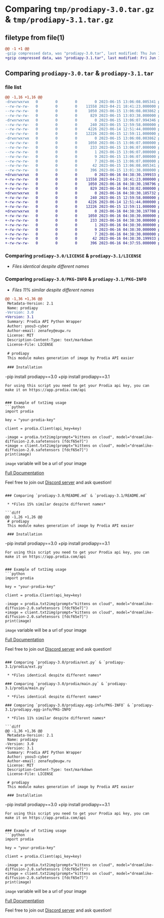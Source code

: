 # Comparing `tmp/prodiapy-3.0.tar.gz` & `tmp/prodiapy-3.1.tar.gz`

## filetype from file(1)

```diff
@@ -1 +1 @@
-gzip compressed data, was "prodiapy-3.0.tar", last modified: Thu Jun 15 13:06:08 2023, max compression
+gzip compressed data, was "prodiapy-3.1.tar", last modified: Fri Jun 16 04:38:30 2023, max compression
```

## Comparing `prodiapy-3.0.tar` & `prodiapy-3.1.tar`

### file list

```diff
@@ -1,16 +1,16 @@
-drwxrwxrwx   0        0        0        0 2023-06-15 13:06:08.005341 prodiapy-3.0/
--rw-rw-rw-   0        0        0    11558 2023-04-21 18:41:23.000000 prodiapy-3.0/LICENSE
--rw-rw-rw-   0        0        0     1050 2023-06-15 13:06:08.003862 prodiapy-3.0/PKG-INFO
--rw-rw-rw-   0        0        0      829 2023-06-15 13:03:38.000000 prodiapy-3.0/README.md
-drwxrwxrwx   0        0        0        0 2023-06-15 13:06:07.994346 prodiapy-3.0/prodia/
--rw-rw-rw-   0        0        0      240 2023-06-15 12:59:58.000000 prodiapy-3.0/prodia/__init__.py
--rw-rw-rw-   0        0        0     4226 2023-06-14 12:51:44.000000 prodiapy-3.0/prodia/ext.py
--rw-rw-rw-   0        0        0    12226 2023-06-15 12:59:11.000000 prodiapy-3.0/prodia/main.py
-drwxrwxrwx   0        0        0        0 2023-06-15 13:06:08.003862 prodiapy-3.0/prodiapy.egg-info/
--rw-rw-rw-   0        0        0     1050 2023-06-15 13:06:07.000000 prodiapy-3.0/prodiapy.egg-info/PKG-INFO
--rw-rw-rw-   0        0        0      233 2023-06-15 13:06:07.000000 prodiapy-3.0/prodiapy.egg-info/SOURCES.txt
--rw-rw-rw-   0        0        0        1 2023-06-15 13:06:07.000000 prodiapy-3.0/prodiapy.egg-info/dependency_links.txt
--rw-rw-rw-   0        0        0        9 2023-06-15 13:06:07.000000 prodiapy-3.0/prodiapy.egg-info/requires.txt
--rw-rw-rw-   0        0        0        7 2023-06-15 13:06:07.000000 prodiapy-3.0/prodiapy.egg-info/top_level.txt
--rw-rw-rw-   0        0        0       42 2023-06-15 13:06:08.005341 prodiapy-3.0/setup.cfg
--rw-rw-rw-   0        0        0      396 2023-06-15 13:01:38.000000 prodiapy-3.0/setup.py
+drwxrwxrwx   0        0        0        0 2023-06-16 04:38:30.199933 prodiapy-3.1/
+-rw-rw-rw-   0        0        0    11558 2023-04-21 18:41:23.000000 prodiapy-3.1/LICENSE
+-rw-rw-rw-   0        0        0     1050 2023-06-16 04:38:30.198796 prodiapy-3.1/PKG-INFO
+-rw-rw-rw-   0        0        0      829 2023-06-16 04:38:02.000000 prodiapy-3.1/README.md
+drwxrwxrwx   0        0        0        0 2023-06-16 04:38:30.185732 prodiapy-3.1/prodia/
+-rw-rw-rw-   0        0        0      240 2023-06-15 12:59:58.000000 prodiapy-3.1/prodia/__init__.py
+-rw-rw-rw-   0        0        0     4226 2023-06-14 12:51:44.000000 prodiapy-3.1/prodia/ext.py
+-rw-rw-rw-   0        0        0    12226 2023-06-15 12:59:11.000000 prodiapy-3.1/prodia/main.py
+drwxrwxrwx   0        0        0        0 2023-06-16 04:38:30.197708 prodiapy-3.1/prodiapy.egg-info/
+-rw-rw-rw-   0        0        0     1050 2023-06-16 04:38:30.000000 prodiapy-3.1/prodiapy.egg-info/PKG-INFO
+-rw-rw-rw-   0        0        0      233 2023-06-16 04:38:30.000000 prodiapy-3.1/prodiapy.egg-info/SOURCES.txt
+-rw-rw-rw-   0        0        0        1 2023-06-16 04:38:30.000000 prodiapy-3.1/prodiapy.egg-info/dependency_links.txt
+-rw-rw-rw-   0        0        0        9 2023-06-16 04:38:30.000000 prodiapy-3.1/prodiapy.egg-info/requires.txt
+-rw-rw-rw-   0        0        0        7 2023-06-16 04:38:30.000000 prodiapy-3.1/prodiapy.egg-info/top_level.txt
+-rw-rw-rw-   0        0        0       42 2023-06-16 04:38:30.199933 prodiapy-3.1/setup.cfg
+-rw-rw-rw-   0        0        0      396 2023-06-16 04:37:55.000000 prodiapy-3.1/setup.py
```

### Comparing `prodiapy-3.0/LICENSE` & `prodiapy-3.1/LICENSE`

 * *Files identical despite different names*

### Comparing `prodiapy-3.0/PKG-INFO` & `prodiapy-3.1/PKG-INFO`

 * *Files 11% similar despite different names*

```diff
@@ -1,36 +1,36 @@
 Metadata-Version: 2.1
 Name: prodiapy
-Version: 3.0
+Version: 3.1
 Summary: Prodia API Python Wrapper
 Author: yoou3-cyber
 Author-email: zenafey@eugw.ru
 License: MIT
 Description-Content-Type: text/markdown
 License-File: LICENSE
 
 # prodiapy
 This module makes generation of image by Prodia API easier
 
 ### Installation 
 ```
-pip install prodiapy==3.0
+pip install prodiapy==3.1
 ```
 For using this script you need to get your Prodia api key, you can make it on https://app.prodia.com/api
 
 
 ### Example of txt2img usage
 ```python
 import prodia
 
 key = "your-prodia-key"
 
 client = prodia.Client(api_key=key)
 
-image = prodia.txt2img(prompt="kittens on cloud", model="dreamlike-diffusion-2.0.safetensors [fdcf65e7]")
+image = client.txt2img(prompt="kittens on cloud", model="dreamlike-diffusion-2.0.safetensors [fdcf65e7]")
 print(image)
 ```
 `image` variable will be a url of your image
 
 [Full Documentation](https://prodiapy.readme.io/)
 
 Feel free to join out [Discord server](https://discord.gg/qX5dwV3HEp) and ask question!
```

### Comparing `prodiapy-3.0/README.md` & `prodiapy-3.1/README.md`

 * *Files 15% similar despite different names*

```diff
@@ -1,26 +1,26 @@
 # prodiapy
 This module makes generation of image by Prodia API easier
 
 ### Installation 
 ```
-pip install prodiapy==3.0
+pip install prodiapy==3.1
 ```
 For using this script you need to get your Prodia api key, you can make it on https://app.prodia.com/api
 
 
 ### Example of txt2img usage
 ```python
 import prodia
 
 key = "your-prodia-key"
 
 client = prodia.Client(api_key=key)
 
-image = prodia.txt2img(prompt="kittens on cloud", model="dreamlike-diffusion-2.0.safetensors [fdcf65e7]")
+image = client.txt2img(prompt="kittens on cloud", model="dreamlike-diffusion-2.0.safetensors [fdcf65e7]")
 print(image)
 ```
 `image` variable will be a url of your image
 
 [Full Documentation](https://prodiapy.readme.io/)
 
 Feel free to join out [Discord server](https://discord.gg/qX5dwV3HEp) and ask question!
```

### Comparing `prodiapy-3.0/prodia/ext.py` & `prodiapy-3.1/prodia/ext.py`

 * *Files identical despite different names*

### Comparing `prodiapy-3.0/prodia/main.py` & `prodiapy-3.1/prodia/main.py`

 * *Files identical despite different names*

### Comparing `prodiapy-3.0/prodiapy.egg-info/PKG-INFO` & `prodiapy-3.1/prodiapy.egg-info/PKG-INFO`

 * *Files 11% similar despite different names*

```diff
@@ -1,36 +1,36 @@
 Metadata-Version: 2.1
 Name: prodiapy
-Version: 3.0
+Version: 3.1
 Summary: Prodia API Python Wrapper
 Author: yoou3-cyber
 Author-email: zenafey@eugw.ru
 License: MIT
 Description-Content-Type: text/markdown
 License-File: LICENSE
 
 # prodiapy
 This module makes generation of image by Prodia API easier
 
 ### Installation 
 ```
-pip install prodiapy==3.0
+pip install prodiapy==3.1
 ```
 For using this script you need to get your Prodia api key, you can make it on https://app.prodia.com/api
 
 
 ### Example of txt2img usage
 ```python
 import prodia
 
 key = "your-prodia-key"
 
 client = prodia.Client(api_key=key)
 
-image = prodia.txt2img(prompt="kittens on cloud", model="dreamlike-diffusion-2.0.safetensors [fdcf65e7]")
+image = client.txt2img(prompt="kittens on cloud", model="dreamlike-diffusion-2.0.safetensors [fdcf65e7]")
 print(image)
 ```
 `image` variable will be a url of your image
 
 [Full Documentation](https://prodiapy.readme.io/)
 
 Feel free to join out [Discord server](https://discord.gg/qX5dwV3HEp) and ask question!
```

